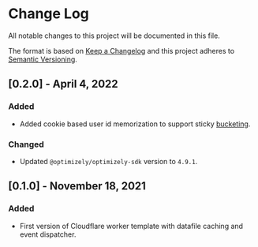 # Change Log
All notable changes to this project will be documented in this file.
 
The format is based on [Keep a Changelog](http://keepachangelog.com/)
and this project adheres to [Semantic Versioning](http://semver.org/).
 
## [0.2.0] - April 4, 2022

### Added
- Added cookie based user id memorization to support sticky [bucketing](https://docs.developers.optimizely.com/full-stack/v4.0/docs/how-bucketing-works).

### Changed
- Updated `@optimizely/optimizely-sdk` version to `4.9.1`.
  
## [0.1.0] - November 18, 2021
 
### Added
- First version of Cloudflare worker template with datafile caching and event dispatcher.
